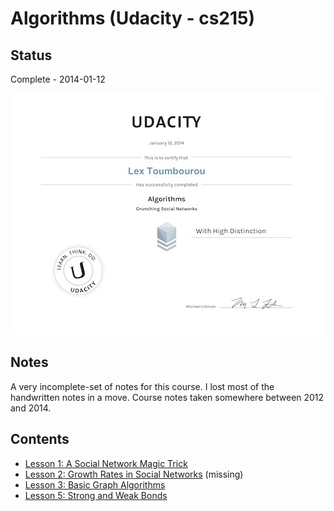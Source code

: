 # Algorithms (Udacity - cs215)

## Status

Complete - 2014-01-12

<img src="./cert_of_completion.jpg"></img>

## Notes

A very incomplete-set of notes for this course. I lost most of the handwritten notes in a move. Course notes taken somewhere between 2012 and 2014.

## Contents

* [Lesson 1: A Social Network Magic Trick](lesson-1-a-social-network-magic-trick.md)
* [Lesson 2: Growth Rates in Social Networks](lesson-2-growth-rates-in-social-networks.md) (missing)
* [Lesson 3: Basic Graph Algorithms](lesson-3-basic-graph-algorithms.md)
* [Lesson 5: Strong and Weak Bonds](lesson-5-strong-and-weak-bonds.md)
